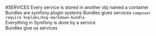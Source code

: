 #SERVICES
Every service is stored in another obj named a container
Bundles are symfony plugin systems
Bundles gives services
```composer require knplabs/knp-markdown-bundle```\
Everything in Symfony is done by a service\
Bundles give us services
